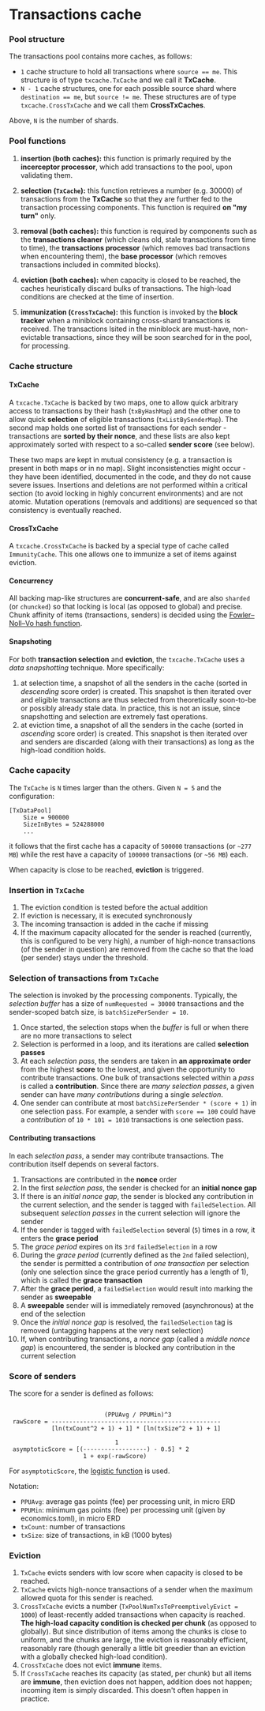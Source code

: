 # Transactions cache

### Pool structure

The transactions pool contains more caches, as follows:

 - `1` cache structure to hold all transactions where `source == me`. This structure is of type `txcache.TxCache` and we call it **TxCache**.
 - `N - 1` cache structures, one for each possible source shard where `destination == me`, but `source != me`. These structures are of type `txcache.CrossTxCache` and we call them **CrossTxCaches**.

Above, `N` is the number of shards.

### Pool functions

 1. **insertion (both caches):** this function is primarly required by the **incerceptor processor**, which add transactions to the pool, upon validating them.
 
 1. **selection (`TxCache`):** this function retrieves a number (e.g. 30000) of transactions from the **TxCache** so that they are further fed to the transaction processing components. This function is required **on "my turn"** only.
 
 1. **removal (both caches):** this function is required by components such as the **transactions cleaner** (which cleans old, stale transactions from time to time), the **transactions processor** (which removes bad transactions when encountering them), the **base processor** (which removes transactions included in commited blocks).

 1. **eviction (both caches):** when capacity is closed to be reached, the caches heuristically discard bulks of transactions. The high-load conditions are checked at the time of insertion.

 1. **immunization (`CrossTxCache`):** this function is invoked by the **block tracker** when a miniblock containing cross-shard transactions is received. The transactions lsited in the miniblock are must-have, non-evictable transactions, since they will be soon searched for in the pool, for processing.

### Cache structure

#### TxCache

A `txcache.TxCache` is backed by two maps, one to allow quick arbitrary access to transactions by their hash (`txByHashMap`) and the other one to allow quick **selection** of eligible transactions (`txListBySenderMap`). The second map holds one sorted list of transactions for each sender - transactions are **sorted by their nonce**, and these lists are also kept approximately sorted with respect to a so-called **sender score** (see below). 

These two maps are kept in mutual consistency (e.g. a transaction is present in both maps or in no map). Slight inconsistencties might occur - they have been identified, documented in the code, and they do not cause severe issues. Insertions and deletions are not performed within a critical section (to avoid locking in highly concurrent environments) and are not atomic. Mutation operations (removals and additions) are sequenced so that consistency is eventually reached.

#### CrossTxCache

A `txcache.CrossTxCache` is backed by a special type of cache called `ImmunityCache`. This one allows one to immunize a set of items against eviction.

#### Concurrency

All backing map-like structures are **concurrent-safe**, and are also `sharded` (or `chuncked`) so that locking is local (as opposed to global) and precise. Chunk affinity of items (transactions, senders) is decided using the [Fowler–Noll–Vo hash function](https://en.wikipedia.org/wiki/Fowler–Noll–Vo_hash_function). 

#### Snapshoting

For both **transaction selection** and **eviction**, the `txcache.TxCache` uses a _data snapshotting_ technique. More specifically:

 1. at selection time, a snapshot of all the senders in the cache (sorted in _descending_ score order) is created. This snapshot is then iterated over and eligible transactions are thus selected from theoretically soon-to-be or possibly already stale data. In practice, this is not an issue, since snapshotting and selection are extremely fast operations.
 1. at eviction time, a snapshot of all the senders in the cache (sorted in _ascending_ score order) is created. This snapshot is then iterated over and senders are discarded (along with their transactions) as long as the high-load condition holds.

### Cache capacity

The `TxCache` is `N` times larger than the others. Given `N = 5` and the configuration:

```
[TxDataPool]
    Size = 900000
    SizeInBytes = 524288000
    ...
```

it follows that the first cache has a capacity of `500000` transactions (or `~277 MB`) while the rest have a capacity of `100000` transactions (or `~56 MB`) each.

When capacity is close to be reached, **eviction** is triggered.

### Insertion in `TxCache`

 1. The eviction condition is tested before the actual addition
 1. If eviction is necessary, it is executed synchronously
 1. The incoming transaction is added in the cache if missing
 1. If the maximum capacity allocated for the sender is reached (currently, this is configured to be very high), a number of high-nonce transactions (of the sender in question) are removed from the cache so that the load (per sender) stays under the threshold.

### Selection of transactions from `TxCache`

The selection is invoked by the processing components. Typically, the *selection buffer* has a size of `numRequested = 30000` transactions and the sender-scoped batch size, is `batchSizePerSender = 10`.

 1. Once started, the selection stops when the *buffer* is full or when there are no more transactions to select
 1. Selection is performed in a loop, and its iterations are called **selection passes**
 1. At each *selection pass*, the senders are taken in **an approximate order** from the highest **score** to the lowest, and given the opportunity to contribute transactions. One bulk of transactions selected within a *pass* is called a **contribution**. Since there are *many selection passes*, a given sender can have *many contributions* during a single *selection*.
 1. One sender can contribute at most `batchSizePerSender * (score + 1)` in one selection pass. For example, a sender with `score == 100` could have a *contribution* of `10 * 101 = 1010` transactions is one selection pass.

#### Contributing transactions

In each *selection pass*, a sender may contribute transactions. The contribution itself depends on several factors.

 1. Transactions are contributed in the **nonce** order
 1. In the first *selection pass*, the sender is checked for an **initial nonce gap**
 1. If there is an *initial nonce gap*, the sender is blocked any contribution in the current selection, and the sender is tagged with `failedSelection`. All subsequent *selection passes* in the current selection will ignore the sender
 1. If the sender is tagged with `failedSelection` several (`5`) times in a row, it enters the **grace period**
 1. The *grace period* expires on its `3rd` `failedSelection` in a row
 1. During the *grace period* (currently defined as the `2nd` failed selection), the sender is permitted a contribution of *one transaction* per selection (only one selection since the grace period currently has a length of 1), which is called the **grace transaction**
 1. After the **grace period**, a `failedSelection` would result into marking the sender as **sweepable**
 1. A **sweepable** sender will is immediately removed (asynchronous) at the end of the selection
 1. Once the *initial nonce gap* is resolved, the `failedSelection` tag is removed (untagging happens at the very next selection)
 1. If, when contributing transactions, a *nonce gap* (called a *middle nonce gap*) is encountered, the sender is blocked any contribution in the current selection

### Score of senders

The score for a sender is defined as follows:


```

                           (PPUAvg / PPUMin)^3
 rawScore = ------------------------------------------------
            [ln(txCount^2 + 1) + 1] * [ln(txSize^2 + 1) + 1]

                              1
 asymptoticScore = [(------------------) - 0.5] * 2
                     1 + exp(-rawScore)

```

For `asymptoticScore`, the [logistic function](https://en.wikipedia.org/wiki/Logistic_function) is used.

Notation:

 - `PPUAvg`: average gas points (fee) per processing unit, in micro ERD
 - `PPUMin`: minimum gas points (fee) per processing unit (given by economics.toml), in micro ERD
 - `txCount`: number of transactions
 - `txSize`: size of transactions, in kB (1000 bytes)

### Eviction

1. `TxCache` evicts senders with low score when capacity is closed to be reached.
1. `TxCache` evicts high-nonce transactions of a sender when the maximum allowed quota for this sender is reached.
1. `CrossTxCache` evicts a number (`TxPoolNumTxsToPreemptivelyEvict = 1000`) of least-recently added transactions when capacity is reached. **The high-load capacity condition is checked per chunk** (as opposed to globally). But since distribution of items among the chunks is close to uniform, and the chunks are large, the eviction is reasonably efficient, reasonably rare (though generally a little bit greedier than an eviction with a globally checked high-load condition).
1. `CrossTxCache` does not evict **immune** items.
1. If `CrossTxCache` reaches its capacity (as stated, per chunk) but all items are **immune**, then eviction does not happen, addition does not happen; incoming item is simply discarded. This doesn't often happen in practice.
